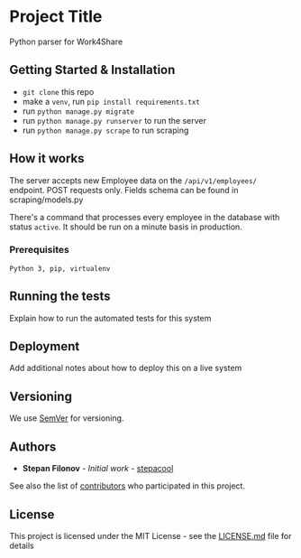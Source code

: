 # Project Title

Python parser for Work4Share

## Getting Started & Installation

- ```git clone``` this repo
- make a ```venv```, run ```pip install requirements.txt```
- run ```python manage.py migrate```
- run ```python manage.py runserver``` to run the server
- run ```python manage.py scrape``` to run scraping

## How it works

The server accepts new Employee data on the ```/api/v1/employees/``` endpoint. POST requests only. Fields schema can be found in scraping/models.py

There's a command that processes every employee in the database with status ```active```. It should be run on a minute basis in production.

### Prerequisites

```
Python 3, pip, virtualenv
```

## Running the tests

Explain how to run the automated tests for this system

## Deployment

Add additional notes about how to deploy this on a live system

## Versioning

We use [SemVer](http://semver.org/) for versioning.

## Authors

* **Stepan Filonov** - *Initial work* - [stepacool](https://github.com/stepacool)

See also the list of [contributors](https://github.com/your/project/contributors) who participated in this project.

## License

This project is licensed under the MIT License - see the [LICENSE.md](LICENSE.md) file for details
